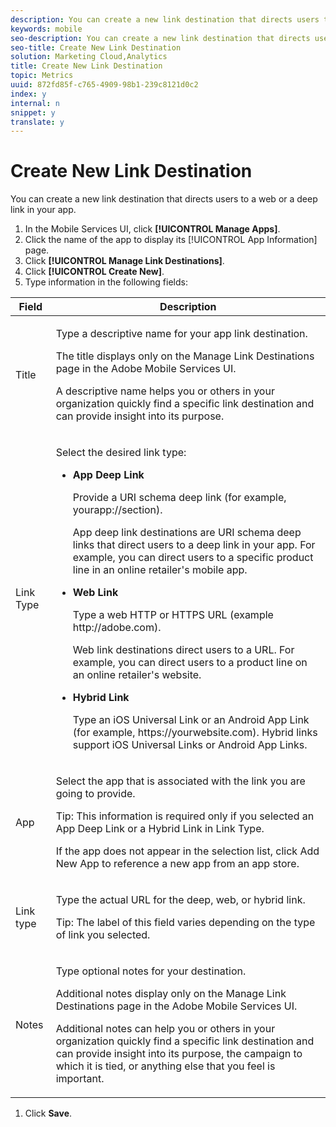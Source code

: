 ```yaml
---
description: You can create a new link destination that directs users to a web or a deep link in your app.
keywords: mobile
seo-description: You can create a new link destination that directs users to a web or a deep link in your app.
seo-title: Create New Link Destination
solution: Marketing Cloud,Analytics
title: Create New Link Destination
topic: Metrics
uuid: 872fd85f-c765-4909-98b1-239c8121d0c2
index: y
internal: n
snippet: y
translate: y
---
```


# Create New Link Destination

You can create a new link destination that directs users to a web or a deep link in your app.

1. In the Mobile Services UI, click **[!UICONTROL Manage Apps]**.
1. Click the name of the app to display its [!UICONTROL App Information] page.
1. Click **[!UICONTROL Manage Link Destinations]**.
1. Click **[!UICONTROL Create New]**.
1. Type information in the following fields:

<table id="table_03CA9AAD2DA741C7AEBD68C2177BEDBB"> 
 <thead> 
  <tr> 
   <th colname="col1" class="entry"> Field </th> 
   <th colname="col2" class="entry"> Description </th> 
  </tr>
 </thead>
 <tbody> 
  <tr> 
   <td colname="col1"> <p><span class="uicontrol"> Title </span> </p> </td> 
   <td colname="col2"> <p>Type a descriptive name for your app link destination. </p> <p>The title displays only on the <span class="wintitle"> Manage Link Destinations</span> page in the <span class="keyword"> Adobe Mobile Services</span> UI. </p> <p>A descriptive name helps you or others in your organization quickly find a specific link destination and can provide insight into its purpose. </p> </td> 
  </tr> 
  <tr> 
   <td colname="col1"> <p><span class="uicontrol"> Link Type </span> </p> </td> 
   <td colname="col2"> <p>Select the desired link type: </p> 
    <ul id="ul_E687DAAE2C6D4F9A8D3499008A0627F1"> 
     <li id="li_6CB41C80F286436D9B0370F80C16DFF5"> <p><b>App Deep Link</b> </p> <p>Provide a URI schema deep link (for example, <span class="filepath"> yourapp://section</span>). </p> <p>App deep link destinations are URI schema deep links that direct users to a deep link in your app. For example, you can direct users to a specific product line in an online retailer's mobile app. </p> </li> 
     <li id="li_68B1F7694D7F4058B03F54833544D44D"> <p><b>Web Link</b> </p> <p>Type a web HTTP or HTTPS URL (example <span class="filepath"> http://adobe.com</span>). </p> <p>Web link destinations direct users to a URL. For example, you can direct users to a product line on an online retailer's website. </p> </li> 
     <li id="li_79ABB14E682F48948A10E81848490C3B"> <p><b>Hybrid Link</b> </p> <p>Type an iOS Universal Link or an Android App Link (for example, <span class="filepath"> https://yourwebsite.com</span>). Hybrid links support iOS Universal Links or Android App Links. </p> </li> 
    </ul> </td> 
  </tr> 
  <tr> 
   <td colname="col1"> <p><span class="uicontrol"> App </span> </p> </td> 
   <td colname="col2"> <p>Select the app that is associated with the link you are going to provide. </p> <p> <p>Tip: This information is required only if you selected an App Deep Link or a Hybrid Link in <span class="uicontrol"> Link Type</span>. </p> </p> <p>If the app does not appear in the selection list, click <span class="uicontrol"> Add New App</span> to reference a new app from an app store. </p> </td> 
  </tr> 
  <tr> 
   <td colname="col1"> <p>Link type </p> </td> 
   <td colname="col2"> <p>Type the actual URL for the deep, web, or hybrid link. </p> <p> <p>Tip:  The label of this field varies depending on the type of link you selected. </p> </p> </td> 
  </tr> 
  <tr> 
   <td colname="col1"> <p><span class="uicontrol"> Notes </span> </p> </td> 
   <td colname="col2"> <p>Type optional notes for your destination. </p> <p>Additional notes display only on the <span class="wintitle"> Manage Link Destinations</span> page in the <span class="keyword"> Adobe Mobile Services</span> UI. </p> <p>Additional notes can help you or others in your organization quickly find a specific link destination and can provide insight into its purpose, the campaign to which it is tied, or anything else that you feel is important. </p> </td> 
  </tr> 
 </tbody> 
</table>

1. Click **Save**.
